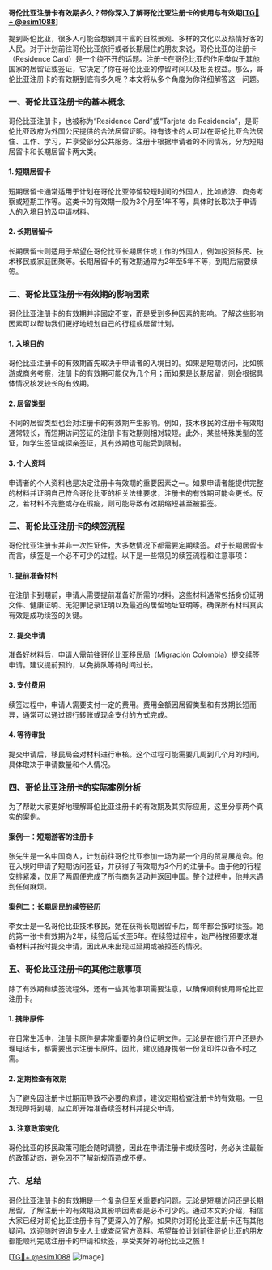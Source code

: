 **哥伦比亚注册卡有效期多久？带你深入了解哥伦比亚注册卡的使用与有效期[[TG💪+ @esim1088](https://t.me/s/esim1088)]**

提到哥伦比亚，很多人可能会想到其丰富的自然景观、多样的文化以及热情好客的人民。对于计划前往哥伦比亚旅行或者长期居住的朋友来说，哥伦比亚的注册卡（Residence Card）是一个绕不开的话题。注册卡在哥伦比亚的作用类似于其他国家的居留证或签证，它决定了你在哥伦比亚的停留时间以及相关权益。那么，哥伦比亚注册卡的有效期到底有多久呢？本文将从多个角度为你详细解答这一问题。

### 一、哥伦比亚注册卡的基本概念

哥伦比亚注册卡，也被称为“Residence Card”或“Tarjeta de Residencia”，是哥伦比亚政府为外国公民提供的合法居留证明。持有该卡的人可以在哥伦比亚合法居住、工作、学习，并享受部分公共服务。注册卡根据申请者的不同情况，分为短期居留卡和长期居留卡两大类。

#### 1. 短期居留卡
短期居留卡通常适用于计划在哥伦比亚停留较短时间的外国人，比如旅游、商务考察或短期工作等。这类卡的有效期一般为3个月至1年不等，具体时长取决于申请人的入境目的及申请材料。

#### 2. 长期居留卡
长期居留卡则适用于希望在哥伦比亚长期居住或工作的外国人，例如投资移民、技术移民或家庭团聚等。长期居留卡的有效期通常为2年至5年不等，到期后需要续签。

### 二、哥伦比亚注册卡有效期的影响因素

哥伦比亚注册卡的有效期并非固定不变，而是受到多种因素的影响。了解这些影响因素可以帮助我们更好地规划自己的行程或居留计划。

#### 1. 入境目的
哥伦比亚注册卡的有效期首先取决于申请者的入境目的。如果是短期访问，比如旅游或商务考察，注册卡的有效期可能仅为几个月；而如果是长期居留，则会根据具体情况核发较长的有效期。

#### 2. 居留类型
不同的居留类型也会对注册卡的有效期产生影响。例如，技术移民的注册卡有效期通常较长，而短期访问签证的注册卡有效期则相对较短。此外，某些特殊类型的签证，如学生签证或探亲签证，其有效期也可能受到限制。

#### 3. 个人资料
申请者的个人资料也是决定注册卡有效期的重要因素之一。如果申请者能提供完整的材料并证明自己符合哥伦比亚的相关法律要求，注册卡的有效期可能会更长。反之，若材料不完整或存在瑕疵，则可能导致有效期缩短甚至被拒签。

### 三、哥伦比亚注册卡的续签流程

哥伦比亚注册卡并非一次性证件，大多数情况下都需要定期续签。对于长期居留卡而言，续签是一个必不可少的过程。以下是一些常见的续签流程和注意事项：

#### 1. 提前准备材料
在注册卡到期前，申请人需要提前准备好所需的材料。这些材料通常包括身份证明文件、健康证明、无犯罪记录证明以及最近的居留地址证明等。确保所有材料真实有效是成功续签的关键。

#### 2. 提交申请
准备好材料后，申请人需前往哥伦比亚移民局（Migración Colombia）提交续签申请。建议提前预约，以免排队等待时间过长。

#### 3. 支付费用
续签过程中，申请人需要支付一定的费用。费用金额因居留类型和有效期长短而异，通常可以通过银行转账或现金支付的方式完成。

#### 4. 等待审批
提交申请后，移民局会对材料进行审核。这个过程可能需要几周到几个月的时间，具体取决于申请数量和个人情况。

### 四、哥伦比亚注册卡的实际案例分析

为了帮助大家更好地理解哥伦比亚注册卡的有效期及其实际应用，这里分享两个真实的案例。

#### 案例一：短期游客的注册卡
张先生是一名中国商人，计划前往哥伦比亚参加一场为期一个月的贸易展览会。他在入境时申请了短期访问签证，并获得了有效期为3个月的注册卡。由于他的行程安排紧凑，仅用了两周便完成了所有商务活动并返回中国。整个过程中，他并未遇到任何麻烦。

#### 案例二：长期居民的续签经历
李女士是一名哥伦比亚技术移民，她在获得长期居留卡后，每年都会按时续签。她的第一张卡有效期为2年，续签后延长至5年。在续签过程中，她严格按照要求准备材料并按时提交申请，因此从未出现过延期或被拒签的情况。

### 五、哥伦比亚注册卡的其他注意事项

除了有效期和续签流程外，还有一些其他事项需要注意，以确保顺利使用哥伦比亚注册卡。

#### 1. 携带原件
在日常生活中，注册卡原件是非常重要的身份证明文件。无论是在银行开户还是办理电话卡，都需要出示注册卡原件。因此，建议随身携带一份复印件以备不时之需。

#### 2. 定期检查有效期
为了避免因注册卡过期而导致不必要的麻烦，建议定期检查注册卡的有效期。一旦发现即将到期，应立即开始准备续签材料并提交申请。

#### 3. 注意政策变化
哥伦比亚的移民政策可能会随时调整，因此在申请注册卡或续签时，务必关注最新的政策动态，避免因不了解新规而造成不便。

### 六、总结

哥伦比亚注册卡的有效期是一个复杂但至关重要的问题。无论是短期访问还是长期居留，了解注册卡的有效期及其影响因素都是必不可少的。通过本文的介绍，相信大家已经对哥伦比亚注册卡有了更深入的了解。如果你对哥伦比亚注册卡还有其他疑问，欢迎随时咨询专业人士或查阅官方资料。希望每位计划前往哥伦比亚的朋友都能顺利完成注册卡的申请和续签，享受美好的哥伦比亚之旅！

[[TG💪+ @esim1088](https://t.me/s/esim1088) ![Image](https://i.postimg.cc/4NQfJmqS/Snipaste-2025-05-13-00-14-12.png)]